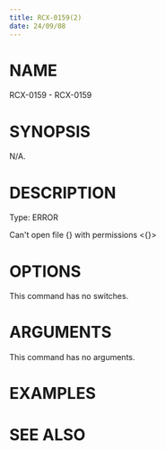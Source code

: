```yaml
---
title: RCX-0159(2)
date: 24/09/08
---
```


# NAME

RCX-0159 - RCX-0159

# SYNOPSIS

N/A.

# DESCRIPTION

Type: ERROR

Can't open file {} with permissions <{}>

# OPTIONS

This command has no switches.

# ARGUMENTS

This command has no arguments.

# EXAMPLES

# SEE ALSO
